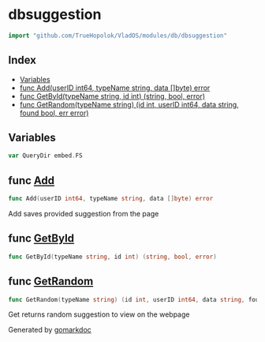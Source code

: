 <!-- Code generated by gomarkdoc. DO NOT EDIT -->

# dbsuggestion

```go
import "github.com/TrueHopolok/VladOS/modules/db/dbsuggestion"
```

## Index

- [Variables](<#variables>)
- [func Add\(userID int64, typeName string, data \[\]byte\) error](<#Add>)
- [func GetById\(typeName string, id int\) \(string, bool, error\)](<#GetById>)
- [func GetRandom\(typeName string\) \(id int, userID int64, data string, found bool, err error\)](<#GetRandom>)


## Variables

<a name="QueryDir"></a>

```go
var QueryDir embed.FS
```

<a name="Add"></a>
## func [Add](<https://github.com/TrueHopolok/VladOS/blob/main/modules/db/dbsuggestion/dbsuggestion.go#L16>)

```go
func Add(userID int64, typeName string, data []byte) error
```

Add saves provided suggestion from the page

<a name="GetById"></a>
## func [GetById](<https://github.com/TrueHopolok/VladOS/blob/main/modules/db/dbsuggestion/dbsuggestion.go#L84>)

```go
func GetById(typeName string, id int) (string, bool, error)
```



<a name="GetRandom"></a>
## func [GetRandom](<https://github.com/TrueHopolok/VladOS/blob/main/modules/db/dbsuggestion/dbsuggestion.go#L45>)

```go
func GetRandom(typeName string) (id int, userID int64, data string, found bool, err error)
```

Get returns random suggestion to view on the webpage

Generated by [gomarkdoc](<https://github.com/princjef/gomarkdoc>)

